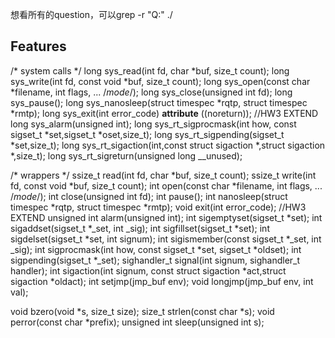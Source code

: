 想看所有的question，可以grep -r "Q:" ./

## Features

/* system calls */
long sys_read(int fd, char *buf, size_t count);
long sys_write(int fd, const void *buf, size_t count);
long sys_open(const char *filename, int flags, ... /*mode*/);
long sys_close(unsigned int fd);
long sys_pause();
long sys_nanosleep(struct timespec *rqtp, struct timespec *rmtp);
long sys_exit(int error_code) __attribute__ ((noreturn));
//HW3 EXTEND
long sys_alarm(unsigned int);
long sys_rt_sigprocmask(int how, const sigset_t  *set,sigset_t  *oset,size_t);
long sys_rt_sigpending(sigset_t  *set,size_t);
long sys_rt_sigaction(int,const struct sigaction  *,struct sigaction  *,size_t);
long sys_rt_sigreturn(unsigned long __unused);


/* wrappers */
ssize_t read(int fd, char *buf, size_t count);
ssize_t write(int fd, const void *buf, size_t count);
int     open(const char *filename, int flags, ... /*mode*/);
int     close(unsigned int fd);
int     pause();
int     nanosleep(struct timespec *rqtp, struct timespec *rmtp);
void    exit(int error_code);
//HW3 EXTEND
unsigned int alarm(unsigned int);
int sigemptyset(sigset_t *set);
int sigaddset(sigset_t *_set, int _sig);
int sigfillset(sigset_t *set);
int sigdelset(sigset_t *set, int signum);
int sigismember(const sigset_t *_set, int _sig);
int sigprocmask(int how, const sigset_t *set, sigset_t *oldset);
int sigpending(sigset_t *_set);
sighandler_t signal(int signum, sighandler_t handler);
int sigaction(int signum, const struct sigaction *act,struct sigaction *oldact);
int setjmp(jmp_buf env);
void longjmp(jmp_buf env, int val);

void bzero(void *s, size_t size);
size_t strlen(const char *s);
void perror(const char *prefix);
unsigned int sleep(unsigned int s);




